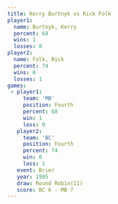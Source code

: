 ```yaml
---
title: Kerry Burtnyk vs Rick Folk
player1:              
  name: Burtnyk, Kerry
  percent: 68         
  wins: 1             
  losses: 0           
player2:              
  name: Folk, Rick    
  percent: 74         
  wins: 0             
  losses: 1           
games:
 - player1:          
     team: 'MB'      
     position: Fourth
     percent: 68     
     win: 1          
     loss: 0         
   player2:          
     team: 'BC'      
     position: Fourth
     percent: 74     
     win: 0          
     loss: 1         
   event: Brier         
   year: 1995           
   draw: Round Robin(11)
   score: BC 6 - MB 7   
---
```

